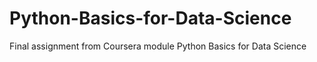 # Python-Basics-for-Data-Science
Final assignment from Coursera module Python Basics for Data Science
